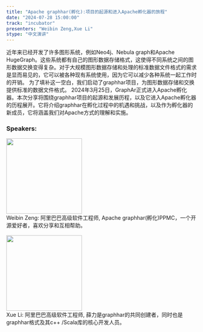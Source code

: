 ```yaml
---
title: "Apache graphhar(孵化):项目的起源和进入Apache孵化器的旅程"
date: "2024-07-28 15:00:00" 
track: "incubator"
presenters: "Weibin Zeng,Xue Li"
stype: "中文演讲"
---
```

近年来已经开发了许多图形系统，例如Neo4j、Nebula graph和Apache HugeGraph。这些系统都有自己的图形数据存储格式，这使得不同系统之间的图形数据交换变得复杂。对于大规模图形数据存储和处理的标准数据文件格式的需求是显而易见的，它可以被各种现有系统使用，因为它可以减少各种系统一起工作时的开销。
为了填补这一空白，我们启动了graphhar项目，为图形数据存储和交换提供标准的数据文件格式。
2024年3月25日，GraphAr正式进入Apache孵化器。本次分享将围绕graphhar项目的起源和发展历程，以及它进入Apache孵化器的历程展开。它将介绍graphhar在孵化过程中的机遇和挑战，以及作为孵化器的新成员，它将涵盖我们对Apache方式的理解和实施。
 ### Speakers: 
 <img src="https://sessionize.com/image/7113-400o400o1-KYJzu6MsivRvJ4qJa4B9JH.jpg" width="200" /><br>Weibin Zeng:  阿里巴巴高级软件工程师, Apache graphhar(孵化)PPMC，一个开源爱好者，喜欢分享和互相帮助。
 <br><br><img src="https://sessionize.com/image/73be-400o400o1-T7Cg6BLFwGGLoEsPnUL1gj.jpg" width="200" /><br>Xue Li:  阿里巴巴高级软件工程师, 薛力是graphhar的共同创建者，同时也是graphhar格式及其c++ /Scala库的核心开发人员。
 <br><br>